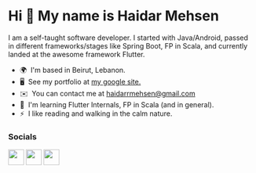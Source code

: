 Hi 👋 My name is Haidar Mehsen
==============================

I am a self-taught software developer. I started with Java/Android, passed in different frameworks/stages like Spring Boot, FP in Scala, and currently landed at the awesome framework Flutter.

* 🌍  I'm based in Beirut, Lebanon.
* 🖥️  See my portfolio at [my google site.](https://sites.google.com/view/haidarmehsen/home)
* ✉️  You can contact me at [haidarrmehsen@gmail.com](mailto:haidarrmehsen@gmail.com)
* 🧠  I'm learning Flutter Internals, FP in Scala (and in general).
* ⚡  I like reading and walking in the calm nature.


### Socials

<p align="left"> <a href="https://www.github.com/Haidar0096" target="_blank" rel="noreferrer"><img src="https://raw.githubusercontent.com/danielcranney/readme-generator/main/public/icons/socials/github.svg" width="32" height="32" /></a> <a href="https://www.linkedin.com/in/haidar-mehsen-25a690187" target="_blank" rel="noreferrer"><img src="https://raw.githubusercontent.com/danielcranney/readme-generator/main/public/icons/socials/linkedin.svg" width="32" height="32" /></a> <a href="https://www.stackoverflow.com/users/9142279/haidar" target="_blank" rel="noreferrer"><img src="https://raw.githubusercontent.com/danielcranney/readme-generator/main/public/icons/socials/stackoverflow.svg" width="32" height="32" /></a></p>
